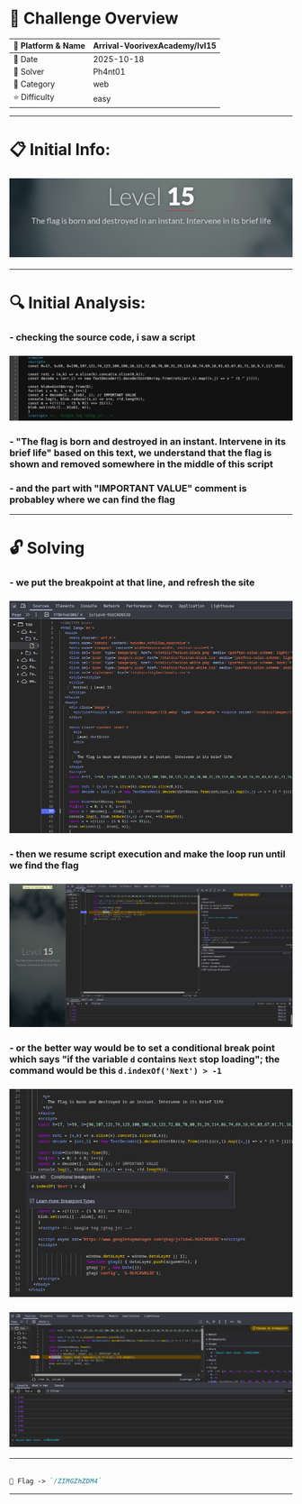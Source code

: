 #  📌 Challenge Overview

| 🧩 Platform & Name | Arrival-VoorivexAcademy/lvl15 |
| ------------------- | ------------------------------- |
| 📅 Date             | 2025-10-18 |
| 👾 Solver           | Ph4nt01 |
| 🔰 Category         | web |
| ⭐ Difficulty        | easy |

---

# 📋 Initial Info:

### ![](./imgs/lvl15.png)

---

# 🔍 Initial Analysis:

### - checking the source code, i saw a script
### ![](./imgs/lvl15-1.png)
### - "The flag is born and destroyed in an instant. Intervene in its brief life" based on this text, we understand that the flag is shown and removed somewhere in the middle of this script
### - and the part with "IMPORTANT VALUE" comment is probabley where we can find the flag

---

# 🔓 Solving

### - we put the breakpoint at that line, and refresh the site
### ![](./imgs/lvl15-2.png)
### - then we resume script execution and make the loop run until we find the flag
### ![](./imgs/lvl15-3.png)

### - or the better way would be to set a conditional break point which says "if the variable `d` contains `Next` stop loading"; the command would be this `d.indexOf('Next') > -1`
### ![](./imgs/lvl15-4.png)
### ![](./imgs/lvl15-5.png)

---

```markdown

🚩 Flag -> `/ZIMGZhZDM4`

```

---
